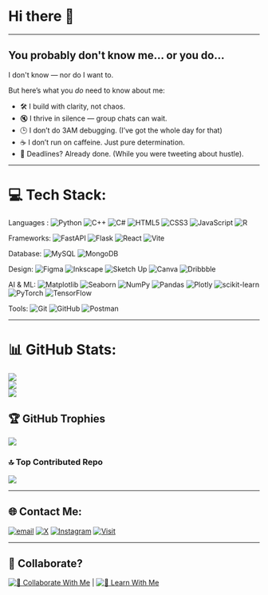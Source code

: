# Hi there 👋
---
## You probably don't know me... or you do...
I don't know — nor do I want to.

But here’s what you *do* need to know about me:

- 🛠️ I build with clarity, not chaos.  
- 🔇 I thrive in silence — group chats can wait.
- 🕒 I don’t do 3AM debugging. (I’ve got the whole day for that)
- ☕ I don’t run on caffeine. Just pure determination.
- 🎯 Deadlines? Already done. (While you were tweeting about hustle).

---
# 💻 Tech Stack:

Languages : ![Python](https://img.shields.io/badge/python-3670A0?style=plastic&logo=python&logoColor=ffdd54) ![C++](https://img.shields.io/badge/c++-%2300599C.svg?style=plastic&logo=c%2B%2B&logoColor=white) ![C#](https://img.shields.io/badge/c%23-%23239120.svg?style=plastic&logo=csharp&logoColor=white)  ![HTML5](https://img.shields.io/badge/html5-%23E34F26.svg?style=plastic&logo=html5&logoColor=white) ![CSS3](https://img.shields.io/badge/css3-%231572B6.svg?style=plastic&logo=css3&logoColor=white) ![JavaScript](https://img.shields.io/badge/javascript-%23323330.svg?style=plastic&logo=javascript&logoColor=%23F7DF1E) ![R](https://img.shields.io/badge/r-%23276DC3.svg?style=plastic&logo=r&logoColor=white)  

Frameworks: ![FastAPI](https://img.shields.io/badge/FastAPI-005571?style=plastic&logo=fastapi) ![Flask](https://img.shields.io/badge/flask-%23000.svg?style=plastic&logo=flask&logoColor=white) ![React](https://img.shields.io/badge/react-%2320232a.svg?style=plastic&logo=react&logoColor=%2361DAFB) ![Vite](https://img.shields.io/badge/vite-%23646CFF.svg?style=plastic&logo=vite&logoColor=white) 

Database: ![MySQL](https://img.shields.io/badge/mysql-4479A1.svg?style=plastic&logo=mysql&logoColor=white) ![MongoDB](https://img.shields.io/badge/MongoDB-%234ea94b.svg?style=plastic&logo=mongodb&logoColor=white) 

Design: ![Figma](https://img.shields.io/badge/figma-%23F24E1E.svg?style=plastic&logo=figma&logoColor=white) ![Inkscape](https://img.shields.io/badge/Inkscape-e0e0e0?style=plastic&logo=inkscape&logoColor=080A13) ![Sketch Up](https://img.shields.io/badge/SketchUp-005F9E?style=plastic&logo=sketchup&logoColor=white) ![Canva](https://img.shields.io/badge/Canva-%2300C4CC.svg?style=plastic&logo=Canva&logoColor=white) ![Dribbble](https://img.shields.io/badge/Dribbble-EA4C89?style=plastic&logo=dribbble&logoColor=white)

AI & ML: ![Matplotlib](https://img.shields.io/badge/Matplotlib-%23ffffff.svg?style=plastic&logo=Matplotlib&logoColor=black) ![Seaborn](https://img.shields.io/badge/Seaborn-%CE389C.svg?style=plastic&logo=&logoColor=purple)  ![NumPy](https://img.shields.io/badge/numpy-%23013243.svg?style=plastic&logo=numpy&logoColor=white) ![Pandas](https://img.shields.io/badge/pandas-%23150458.svg?style=plastic&logo=pandas&logoColor=white) ![Plotly](https://img.shields.io/badge/Plotly-%233F4F75.svg?style=plastic&logo=plotly&logoColor=white) ![scikit-learn](https://img.shields.io/badge/scikit--learn-%23F7931E.svg?style=plastic&logo=scikit-learn&logoColor=white) ![PyTorch](https://img.shields.io/badge/PyTorch-%23EE4C2C.svg?style=plastic&logo=PyTorch&logoColor=white) ![TensorFlow](https://img.shields.io/badge/TensorFlow-%23FF6F00.svg?style=plastic&logo=TensorFlow&logoColor=white) 

Tools: ![Git](https://img.shields.io/badge/git-%23F05033.svg?style=plastic&logo=git&logoColor=white) ![GitHub](https://img.shields.io/badge/github-%23121011.svg?style=plastic&logo=github&logoColor=white) ![Postman](https://img.shields.io/badge/Postman-FF6C37?style=plastic&logo=postman&logoColor=white) 

---
# 📊 GitHub Stats:
![](https://github-readme-stats.vercel.app/api?username=archangel2006&theme=catppuccin_latte&hide_border=false&include_all_commits=true&count_private=true)<br/>
![](https://nirzak-streak-stats.vercel.app/?user=archangel2006&theme=catppuccin_latte&hide_border=false)<br/>
![](https://github-readme-stats.vercel.app/api/top-langs/?username=archangel2006&theme=catppuccin_latte&hide_border=false&include_all_commits=true&count_private=true&layout=compact)

## 🏆 GitHub Trophies
![](https://github-profile-trophy.vercel.app/?username=archangel2006&theme=catppuccin_latte&no-frame=true&no-bg=false&margin-w=4)

### 🔝 Top Contributed Repo
![](https://github-contributor-stats.vercel.app/api?username=archangel2006&limit=5&theme=catppuccin_latte&combine_all_yearly_contributions=true)

---
## 🌐 Contact Me:
 [![email](https://img.shields.io/badge/Email-D14836?logo=gmail&logoColor=white)](mailto:26.archangel@gmail.com) 
 [![X](https://img.shields.io/badge/X-black.svg?logo=X&logoColor=white)](https://x.com/26_archangel)  [![Instagram](https://img.shields.io/badge/Instagram-%23E4405F.svg?logo=Instagram&logoColor=white)](https://instagram.com/26.archangel)
 [![Visit](https://visitcount.itsvg.in/api?id=archangel2006&icon=0&color=5)](https://visitcount.itsvg.in)

---
## 🤝 Collaborate?

[![💬 Collaborate With Me](https://img.shields.io/badge/💬_Collaborate_With_Me-blue?style=for-the-badge)](./Collaborate.md) | [![📘 Learn With Me](https://img.shields.io/badge/📘_Learn_With_Me-4CAF50?style=for-the-badge)](./LearnWithMe.md)



 
